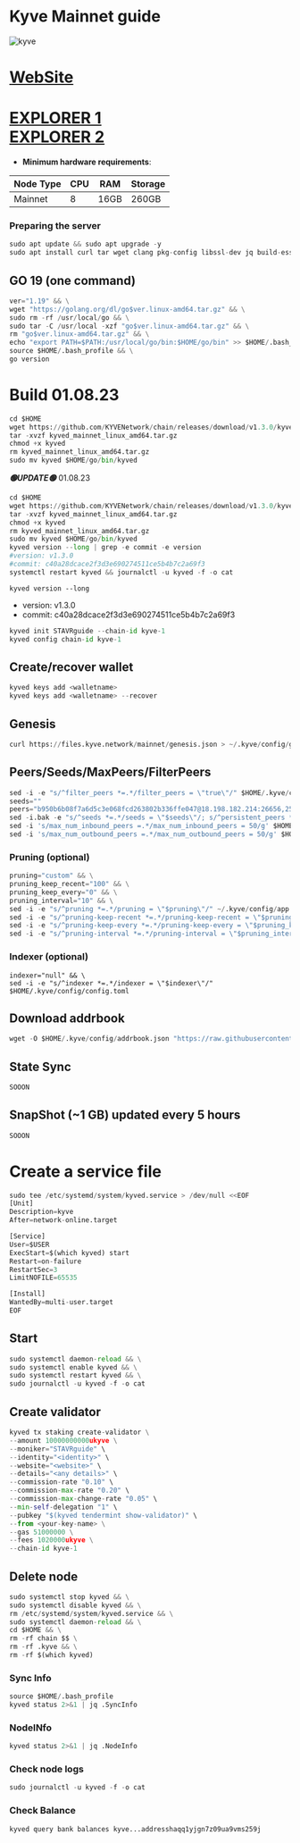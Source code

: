 # Kyve Mainnet guide
![kyve](https://user-images.githubusercontent.com/44331529/224901192-a4fd240c-be4d-497b-b61f-11d8531aa13d.png)

[WebSite](https://www.kyve.network/)
=

[EXPLORER 1](https://explorer.stavr.tech/kyve/staking) \
[EXPLORER 2](https://kyve.explorers.guru/validators)
=
- **Minimum hardware requirements**:

| Node Type |CPU | RAM  | Storage  | 
|-----------|----|------|----------|
| Mainnet   |   8| 16GB | 260GB    |

### Preparing the server
```python
sudo apt update && sudo apt upgrade -y
sudo apt install curl tar wget clang pkg-config libssl-dev jq build-essential bsdmainutils git make ncdu gcc git jq chrony liblz4-tool -y
```
## GO 19 (one command)
```python
ver="1.19" && \
wget "https://golang.org/dl/go$ver.linux-amd64.tar.gz" && \
sudo rm -rf /usr/local/go && \
sudo tar -C /usr/local -xzf "go$ver.linux-amd64.tar.gz" && \
rm "go$ver.linux-amd64.tar.gz" && \
echo "export PATH=$PATH:/usr/local/go/bin:$HOME/go/bin" >> $HOME/.bash_profile && \
source $HOME/.bash_profile && \
go version
```
# Build 01.08.23
```python
cd $HOME
wget https://github.com/KYVENetwork/chain/releases/download/v1.3.0/kyved_mainnet_linux_amd64.tar.gz
tar -xvzf kyved_mainnet_linux_amd64.tar.gz
chmod +x kyved
rm kyved_mainnet_linux_amd64.tar.gz
sudo mv kyved $HOME/go/bin/kyved
```
*******🟢UPDATE🟢******* 01.08.23
```python
cd $HOME
wget https://github.com/KYVENetwork/chain/releases/download/v1.3.0/kyved_mainnet_linux_amd64.tar.gz
tar -xvzf kyved_mainnet_linux_amd64.tar.gz
chmod +x kyved
rm kyved_mainnet_linux_amd64.tar.gz
sudo mv kyved $HOME/go/bin/kyved
kyved version --long | grep -e commit -e version
#version: v1.3.0
#commit: c40a28dcace2f3d3e690274511ce5b4b7c2a69f3
systemctl restart kyved && journalctl -u kyved -f -o cat
```

`kyved version --long`
- version: v1.3.0
- commit: c40a28dcace2f3d3e690274511ce5b4b7c2a69f3


```python    
kyved init STAVRguide --chain-id kyve-1
kyved config chain-id kyve-1
```

## Create/recover wallet
```python
kyved keys add <walletname>
kyved keys add <walletname> --recover
```
## Genesis
```python
curl https://files.kyve.network/mainnet/genesis.json > ~/.kyve/config/genesis.json
```

## Peers/Seeds/MaxPeers/FilterPeers
```python
sed -i -e "s/^filter_peers *=.*/filter_peers = \"true\"/" $HOME/.kyve/config/config.toml
seeds=""
peers="b950b6b08f7a6d5c3e068fcd263802b336ffe047@18.198.182.214:26656,25da6253fc8740893277630461eb34c2e4daf545@3.76.244.30:26656"
sed -i.bak -e "s/^seeds *=.*/seeds = \"$seeds\"/; s/^persistent_peers *=.*/persistent_peers = \"$peers\"/" ~/.kyve/config/config.toml
sed -i 's/max_num_inbound_peers =.*/max_num_inbound_peers = 50/g' $HOME/.kyve/config/config.toml
sed -i 's/max_num_outbound_peers =.*/max_num_outbound_peers = 50/g' $HOME/.kyve/config/config.toml
```

### Pruning (optional)
```python
pruning="custom" && \
pruning_keep_recent="100" && \
pruning_keep_every="0" && \
pruning_interval="10" && \
sed -i -e "s/^pruning *=.*/pruning = \"$pruning\"/" ~/.kyve/config/app.toml && \
sed -i -e "s/^pruning-keep-recent *=.*/pruning-keep-recent = \"$pruning_keep_recent\"/" ~/.kyve/config/app.toml && \
sed -i -e "s/^pruning-keep-every *=.*/pruning-keep-every = \"$pruning_keep_every\"/" ~/.kyve/config/app.toml && \
sed -i -e "s/^pruning-interval *=.*/pruning-interval = \"$pruning_interval\"/" ~/.kyve/config/app.toml
```
### Indexer (optional)
```pytohn
indexer="null" && \
sed -i -e "s/^indexer *=.*/indexer = \"$indexer\"/" $HOME/.kyve/config/config.toml
```
## Download addrbook
```python
wget -O $HOME/.kyve/config/addrbook.json "https://raw.githubusercontent.com/obajay/nodes-Guides/main/Projects/Kyve/addrbook.json"
```
## State Sync
```python
SOOON
```

## SnapShot (~1 GB) updated every 5 hours
```python
SOOON
```

# Create a service file
```python
sudo tee /etc/systemd/system/kyved.service > /dev/null <<EOF
[Unit]
Description=kyve
After=network-online.target

[Service]
User=$USER
ExecStart=$(which kyved) start
Restart=on-failure
RestartSec=3
LimitNOFILE=65535

[Install]
WantedBy=multi-user.target
EOF
```
## Start
```python
sudo systemctl daemon-reload && \
sudo systemctl enable kyved && \
sudo systemctl restart kyved && \
sudo journalctl -u kyved -f -o cat
```
## Create validator

```python
kyved tx staking create-validator \
--amount 10000000000ukyve \
--moniker="STAVRguide" \
--identity="<identity>" \
--website="<website>" \
--details="<any details>" \
--commission-rate "0.10" \
--commission-max-rate "0.20" \
--commission-max-change-rate "0.05" \
--min-self-delegation "1" \
--pubkey "$(kyved tendermint show-validator)" \
--from <your-key-name> \
--gas 51000000 \
--fees 1020000ukyve \
--chain-id kyve-1
```

## Delete node
```python
sudo systemctl stop kyved && \
sudo systemctl disable kyved && \
rm /etc/systemd/system/kyved.service && \
sudo systemctl daemon-reload && \
cd $HOME && \
rm -rf chain $$ \
rm -rf .kyve && \
rm -rf $(which kyved)
```

### Sync Info
```python
source $HOME/.bash_profile
kyved status 2>&1 | jq .SyncInfo
```
### NodeINfo
```python
kyved status 2>&1 | jq .NodeInfo
```
### Check node logs
```python
sudo journalctl -u kyved -f -o cat
```
### Check Balance
```python
kyved query bank balances kyve...addresshaqq1yjgn7z09ua9vms259j
```
